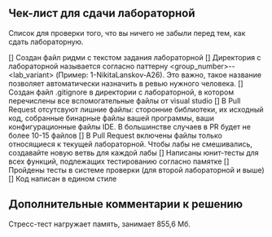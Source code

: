 ## Чек-лист для сдачи лабораторной
Список для проверки того, что вы ничего не забыли перед тем, как сдать лабораторную.

[] Создан файл ридми с текстом задания лабораторной
[] Директория с лабораторной называется согласно паттерну <group_number>-<NameSurname>-<lab_variant> (Пример: 1-NikitaLanskov-A26). Это важно, такое название позволяет автоматически назначить в ревью нужного человека.
[] Создан файл .gitignore в директории с лабораторной, в котором перечислены все вспомогательные файлы от visual studio
[] В Pull Request отсутсвуют лишние файлы: сторонние библиотеки, их исходный код, собранные бинарные файлы вашей программы, ваши конфигурационные файлы IDE. В большинстве случаев в PR будет не более 10-15 файлов
[] В Pull Request включены файлы только относящиеся к текущей лабораторной. Чтобы лабы не смешивались, создавайте новую ветвь для каждой лабы
[] Написаны юнит-тесты для всех функций, подлежащих тестированию согласно памятке
[] Пройдены тесты в системе проверки (для второй лабораторной и выше)
[] Код написан в едином стиле
  
 ## Дополнительные комментарии к решению
  
  Стресс-тест нагружает память, занимает 855,6 Мб.

